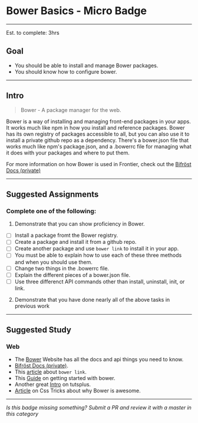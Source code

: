 # Bower Basics - Micro Badge

-----

Est. to complete: 3hrs

## Goal
- You should be able to install and manage Bower packages.
- You should know how to configure bower.


-----

## Intro

>Bower - A package manager for the web.

Bower is a way of installing and managing front-end packages in your apps. It works much like npm in how you install and reference packages. Bower has its own registry of packages accessible to all, but you can also use it to install a private github repo as a dependency. There's a bower.json file that works much like npm's package.json, and a .bowerrc file for managing what it does with your packages and where to put them.

For more information on how Bower is used in Frontier, check out the [Bifröst Docs (private)](https://github.com/fs-webdev/frontier-build-tools/blob/master/Bifrost.md#bower-and-3rd-party-libraries)

-----


## Suggested Assignments

### Complete one of the following:

1) Demonstrate that you can show proficiency in Bower.
  - [ ] Install a package fromt the Bower registry.
  - [ ] Create a package and install it from a github repo.
  - [ ] Create another package and use `bower link` to install it in your app.
  - [ ] You must be able to explain how to use each of these three methods and when you should use them.
  - [ ] Change two things in the .bowerrc file.
  - [ ] Explain the different pieces of a bower.json file.
  - [ ] Use three differenct API commands other than install, uninstall, init, or link.

2) Demonstrate that you have done nearly all of the above tasks in previous work


-----


## Suggested Study

### Web
- The [Bower](http://bower.io/) Website has all the docs and api things you need to know.
- [Bifröst Docs (private)](https://github.com/fs-webdev/frontier-build-tools/blob/master/Bifrost.md#bower-and-3rd-party-libraries).
- This [article](https://oncletom.io/2013/live-development-bower-component/) about `bower link`.
- This [Guide](http://blog.teamtreehouse.com/getting-started-bower) on getting started with bower.
- Another great [Intro](http://code.tutsplus.com/tutorials/meet-bower-a-package-manager-for-the-web--net-27774) on tutsplus.
- [Article](https://css-tricks.com/whats-great-bower/) on Css Tricks about why Bower is awesome.


-----

  *Is this badge missing something? Submit a PR and review it with a master in this category*
